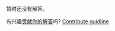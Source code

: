 
暂时还没有解答。

有兴趣[贡献你的解答](https://github.com/BFEdev/BFE.dev-solutions/blob/main/problem/lru-chrome-storage-eviction_zh.md)吗? [Contribute guidline](https://github.com/BFEdev/BFE.dev-solutions#how-to-contribute)
